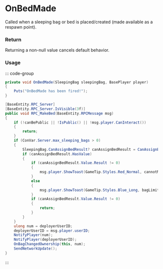 # OnBedMade
<Badge type="info" text="Entity"/><Badge type="danger" text="Carbon Compatible"/><Badge type="warning" text="Oxide Compatible"/>
Called when a sleeping bag or bed is placed/created (made available as a respawn point).

### Return
Returning a non-null value cancels default behavior.

### Usage
::: code-group
```csharp [Example]
private void OnBedMade(SleepingBag sleepingBag, BasePlayer player)
{
	Puts("OnBedMade has been fired!");
}
```
```csharp [Source — Assembly-CSharp @ SleepingBag]
[BaseEntity.RPC_Server]
[BaseEntity.RPC_Server.IsVisible(3f)]
public void RPC_MakeBed(BaseEntity.RPCMessage msg)
{
	if (!canBePublic || !IsPublic() || !msg.player.CanInteract())
	{
		return;
	}
	if (ConVar.Server.max_sleeping_bags > 0)
	{
		SleepingBag.CanAssignBedResult? canAssignBedResult = CanAssignBed(msg.player, this, msg.player.userID, 1, 0, this);
		if (canAssignBedResult.HasValue)
		{
			if (canAssignBedResult.Value.Result != 0)
			{
				msg.player.ShowToast(GameTip.Styles.Red_Normal, cannotMakeBedPhrase, false);
			}
			else
			{
				msg.player.ShowToast(GameTip.Styles.Blue_Long, bagLimitPhrase, false, canAssignBedResult.Value.Count.ToString(), canAssignBedResult.Value.Max.ToString());
			}
			if (canAssignBedResult.Value.Result != 0)
			{
				return;
			}
		}
	}
	ulong num = deployerUserID;
	deployerUserID = msg.player.userID;
	NotifyPlayer(num);
	NotifyPlayer(deployerUserID);
	OnBagChangedOwnership(this, num);
	SendNetworkUpdate();
}

```
:::

